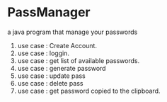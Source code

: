 # PassManager
a java program that manage your passwords

1. use case : Create Account.
2. use case : loggin.
3. use case : get list of available passwords.
4. use case : generate password
5. use case : update pass
6. use case : delete pass
7. use case : get password copied to the clipboard.
